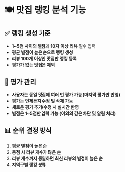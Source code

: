# 🍽️ 맛집 랭킹 분석 기능  

## ✅ 랭킹 생성 기준  
- **1~5점 사이의 별점**과 **10자 이상 리뷰** 필수 입력  
- **평균 별점이 높은 순으로 랭킹 생성**  
- **리뷰 100개 이상인 맛집만 랭킹 등록**  
- **평가가 없는 맛집은 제외**  

## 🔄 평가 관리  
- **사용자는 동일 맛집에 여러 번 평가 가능 (마지막 평가만 반영)**  
- **평가는 언제든지 수정 및 삭제 가능**  
- **새로운 평가 추가/수정 시 실시간 반영**  
- **별점은 1~5점만 입력 가능 (이외의 값은 차단 및 알림 처리)**  

## 📊 순위 결정 방식  
1. **평균 별점이 높은 순**  
2. **동점 시 리뷰 개수가 많은 순**  
3. **리뷰 개수까지 동일하면 최신 리뷰의 별점이 높은 순**  
4. **지역구별 랭킹 분류**  